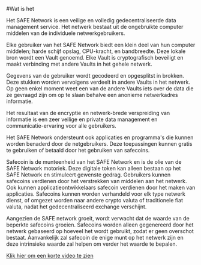 #Wat is het

Het SAFE Network is een veilige en volledig gedecentraliseerde data management service. Het netwerk bestaat uit de ongebruikte computer middelen van de individuele netwerkgebruikers.

Elke gebruiker van het SAFE Network biedt een klein deel van hun computer middelen; harde schijf opslag, CPU-kracht, en bandbreedte. Deze lokale bron wordt een Vault genoemd. Elke Vault is cryptografisch beveiligt en maakt verbinding met andere Vaults in het gehele netwerk.

Gegevens van de gebruiker wordt gecodeerd en opgesplitst in brokken. Deze stukken worden vervolgens verdeelt in andere Vaults in het netwerk. Op geen enkel moment weet een van de andere Vaults iets over de data die ze gevraagd zijn om op te slaan behalve een anonieme netwerkadres informatie.

Het resultaat van de encryptie en netwerk-brede verspreiding van informatie is een zeer veilige en private data management en communicatie-ervaring voor alle gebruikers.

Het SAFE Network ondersteunt ook applicaties en programma's die kunnen worden benaderd door de netgebruikers. Deze toepassingen kunnen gratis te gebruiken of betaald door het gebruiken van safecoins.

Safecoin is de munteenheid van het SAFE Network en is de olie van de SAFE Network motoriek. Deze digitale token kan alleen bestaan op het SAFE Network en stimuleert gewenste gedrag. Gebruikers kunnen safecoins verdienen door het verstrekken van middelen aan het netwerk. Ook kunnen applicatieontwikkelaars safecoin verdienen door het maken van applicaties. Safecoins kunnen worden verhandeld voor elk type netwerk dienst, of omgezet worden naar andere crypto valuta of traditionele fiat valuta, nadat het gedecentraliseerd exchange verschijnt.

Aangezien de SAFE network groeit, wordt verwacht dat de waarde van de beperkte safecoins groeien. Safecoins worden alleen gegenereerd door het netwerk gebaseerd op hoeveel het wordt gebruikt, zodat er geen overschot bestaat. Aanvankelijk zal safecoin de enige munt op het netwerk zijn en deze intrinsieke waarde zal helpen om verder het waarde te bepalen.

[Klik hier om een korte video te zien](https://www.youtube.com/watch?v=RdGH40oUVDY)
